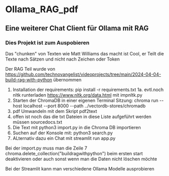 # Ollama_RAG_pdf

## Eine weiterer Chat Client für Ollama mit RAG

### Dies Projekt ist zum Auspobieren

Das "chunken" von Texten wie Matt Williams das macht ist Cool, er Teilt die Texte nach Sätzen und nicht nach Zeichen oder Token

Der RAG Teil wurde von https://github.com/technovangelist/videoprojects/tree/main/2024-04-04-build-rag-with-python übernommen

1. Installation der requirements: pip install -r requirements.txt
1a. evtl.noch nltk runterladen https://www.nltk.org/data.html mit impnltk.py
2. Starten der ChromaDB in einer eigenen Terminal Sitzung: chroma run --host localhost --port 8000 --path ../vectordb-stores/chromadb
3. pdf Umwandeln mit dem Skript pdf2text
4. offen ist noch das die txt Dateien in diese Liste aufgeführt werden müssen sourcedocs.txt
5. Die Text mit python3 import.py in die Chroma DB importieren
6. Suchen auf der Konsole mit: python3 search.py <yoursearch>
7. ALternativ dazu ein Chat mit streamlit run app.py 

Bei der import.py muss man die Zeile 7
chroma.delete_collection("buildragwithpython")
beim ersten start deaktivieren oder auch sonst wenn man die Daten nicht löschen möchte

Bei der Streamlit kann man verschiedene Ollama Modelle ausprobieren

